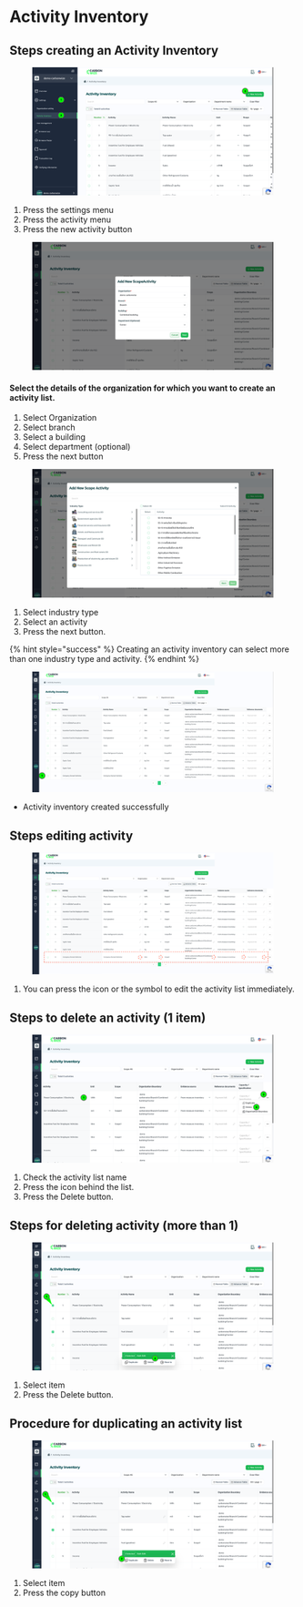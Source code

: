 # Activity Inventory

## Steps creating an Activity Inventory

<figure><img src="../../.gitbook/assets/image (1) (1) (1) (1) (1).png" alt=""><figcaption></figcaption></figure>

1. Press the settings menu
2. Press the activity menu
3. Press the new activity  button



<figure><img src="../../.gitbook/assets/image (2) (1) (1) (1) (1).png" alt=""><figcaption></figcaption></figure>

#### Select the details of the organization for which you want to create an activity list.

1. Select Organization
2. Select branch
3. Select a building
4. Select department (optional)
5. Press the next button



<figure><img src="../../.gitbook/assets/image (3) (1) (1) (1) (1).png" alt=""><figcaption></figcaption></figure>

1. Select industry type
2. Select an activity
3. Press the next button.

{% hint style="success" %}
Creating an activity inventory can select more than one industry type and activity.
{% endhint %}



<figure><img src="../../.gitbook/assets/image (4) (1) (1) (1) (1).png" alt=""><figcaption></figcaption></figure>

* Activity inventory created successfully



## Steps editing activity&#x20;

<figure><img src="../../.gitbook/assets/screencapture-app-carbonwize-io-activity-list-2024-07-24-16_30_31.png" alt=""><figcaption></figcaption></figure>

1. You can press the icon or the symbol to edit the activity list immediately.



## Steps to delete an activity  (1 item)

<figure><img src="../../.gitbook/assets/image (6) (1) (1) (1) (1).png" alt=""><figcaption></figcaption></figure>

1. Check the activity list name
2. Press the icon behind the list.
3. Press the Delete button.



## Steps for deleting activity (more than 1)

<figure><img src="../../.gitbook/assets/image (7) (1) (1).png" alt=""><figcaption></figcaption></figure>

1. Select item
2. Press the Delete button.



## Procedure for duplicating an activity list

<figure><img src="../../.gitbook/assets/image (8) (1) (1).png" alt=""><figcaption></figcaption></figure>

1. Select item
2. Press the copy button
